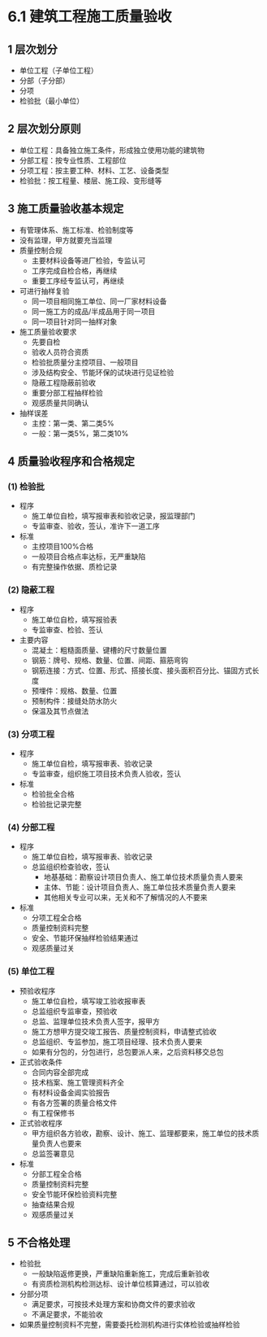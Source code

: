 # 6.1 建筑工程施工质量验收

## 1 层次划分

* 单位工程（子单位工程）
* 分部（子分部）
* 分项
* 检验批（最小单位）

## 2 层次划分原则

* 单位工程：具备独立施工条件，形成独立使用功能的建筑物
* 分部工程：按专业性质、工程部位
* 分项工程：按主要工种、材料、工艺、设备类型
* 检验批：按工程量、楼层、施工段、变形缝等

## 3 施工质量验收基本规定

* 有管理体系、施工标准、检验制度等
* 没有监理，甲方就要充当监理
* 质量控制合规
  * 主要材料设备等进厂检验，专监认可
  * 工序完成自检合格，再继续
  * 重要工序经专监认可，再继续
* 可进行抽样复验
  * 同一项目相同施工单位、同一厂家材料设备
  * 同一施工方的成品/半成品用于同一项目
  * 同一项目针对同一抽样对象
* 施工质量验收要求
  * 先要自检
  * 验收人员符合资质
  * 检验批质量分主控项目、一般项目
  * 涉及结构安全、节能环保的试块进行见证检验
  * 隐蔽工程隐蔽前验收
  * 重要分部工程抽样检验
  * 观感质量共同确认
* 抽样误差
  * 主控：第一类、第二类5%
  * 一般：第一类5%，第二类10%

## 4 质量验收程序和合格规定

### (1) 检验批

* 程序
  * 施工单位自检，填写报审表和验收记录，报监理部门
  * 专监审查、验收，签认，准许下一道工序
* 标准
  * 主控项目100%合格
  * 一般项目合格点率达标，无严重缺陷
  * 有完整操作依据、质检记录

### (2) 隐蔽工程

* 程序
  * 施工单位自检，填写报验表
  * 专监审查、检验、签认
* 主要内容
  * 混凝土：粗糙面质量、键槽的尺寸数量位置
  * 钢筋：牌号、规格、数量、位置、间距、箍筋弯钩
  * 钢筋连接：方式、位置、形式、搭接长度、接头面积百分比、锚固方式长度
  * 预埋件：规格、数量、位置
  * 预制构件：接缝处防水防火
  * 保温及其节点做法

### (3) 分项工程

* 程序
  * 施工单位自检，填写报审表、验收记录
  * 专监审查，组织施工项目技术负责人验收，签认
* 标准
  * 检验批全合格
  * 检验批记录完整

### (4) 分部工程

* 程序
  * 施工单位自检，填写报审表、验收记录
  * 总监组织检查验收，签认
    * 地基基础：勘察设计项目负责人、施工单位技术质量负责人要来
    * 主体、节能：设计项目负责人、施工单位技术质量负责人要来
    * 其他相关专业可以来，无关和不了解情况的人不要来
* 标准&#x20;
  * 分项工程全合格
  * 质量控制资料完整
  * 安全、节能环保抽样检验结果通过
  * 观感质量过关

### (5) 单位工程

* 预验收程序
  * 施工单位自检，填写竣工验收报审表
  * 总监组织专监审查，预验收
  * 总监、监理单位技术负责人签字，报甲方
  * 施工方想甲方提交竣工报告、质量控制资料，申请整式验收
  * 总监组织、专监参加，施工项目经理、技术负责人要来
  * 如果有分包的，分包进行，总包要派人来，之后资料移交总包
* 正式验收条件
  * 合同内容全部完成
  * 技术档案、施工管理资料齐全
  * 有材料设备金阊实验报告
  * 有各方签署的质量合格文件
  * 有工程保修书
* 正式验收程序
  * 甲方组织各方验收，勘察、设计、施工、监理都要来，施工单位的技术质量负责人也要来
  * 总监签署意见
* 标准
  * 分部工程全合格
  * 质量控制资料完整
  * 安全节能环保检验资料完整
  * 抽查结果合规
  * 观感质量过关

## 5 不合格处理

* 检验批
  * 一般缺陷返修更换，严重缺陷重新施工，完成后重新验收
  * 有资质检测机构检测达标、设计单位核算通过，可以验收
* 分部分项
  * 满足要求，可按技术处理方案和协商文件的要求验收
  * 不满足要求，不能验收
* 如果质量控制资料不完整，需要委托检测机构进行实体检验或抽样检验
